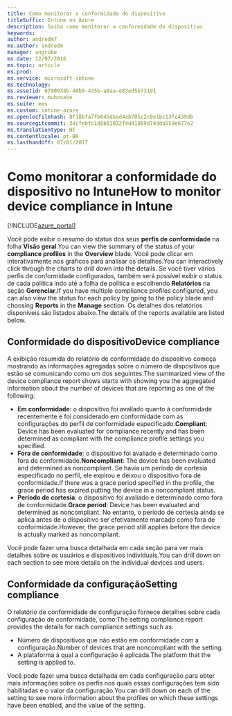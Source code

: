 ```yaml
---
title: Como monitorar a conformidade do dispositivo
titleSuffix: Intune on Azure
description: Saiba como monitorar a conformidade do dispositivo.
keywords: 
author: andredm7
ms.author: andredm
manager: angrobe
ms.date: 12/07/2016
ms.topic: article
ms.prod: 
ms.service: microsoft-intune
ms.technology: 
ms.assetid: 0790934b-48b9-435b-a8aa-e83ed5b73191
ms.reviewer: muhosabe
ms.suite: ems
ms.custom: intune-azure
ms.openlocfilehash: 8f18bfa7fb045dbad4ab785c2c8e1bc13fc439db
ms.sourcegitcommit: 34cfebfc1d8b81032f4d41869d74dda559e677e2
ms.translationtype: HT
ms.contentlocale: pt-BR
ms.lasthandoff: 07/01/2017
---
```

# <span data-ttu-id="1d5b6-103">Como monitorar a conformidade do dispositivo no Intune</span><span class="sxs-lookup"><span data-stu-id="1d5b6-103">How to monitor device compliance in Intune</span></span>
<a id="how-to-monitor-device-compliance-in-intune" class="xliff"></a>

[!INCLUDE[azure_portal](./includes/azure_portal.md)]

<span data-ttu-id="1d5b6-104">Você pode exibir o resumo do status dos seus **perfis de conformidade** na folha **Visão geral**.</span><span class="sxs-lookup"><span data-stu-id="1d5b6-104">You can view the summary of the status of your **compliance profiles** in the **Overview** blade.</span></span>
<span data-ttu-id="1d5b6-105">Você pode clicar em interativamente nos gráficos para analisar os detalhes.</span><span class="sxs-lookup"><span data-stu-id="1d5b6-105">You can interactively click through the charts to drill down into the details.</span></span> <span data-ttu-id="1d5b6-106">Se você tiver vários perfis de conformidade configurados, também será possível exibir o status de cada política indo até a folha de política e escolhendo **Relatórios** na seção **Gerenciar**.</span><span class="sxs-lookup"><span data-stu-id="1d5b6-106">If you have multiple compliance profiles configured, you can also view the status for each policy by going to the policy blade and choosing **Reports** in the **Manage** section.</span></span>  <span data-ttu-id="1d5b6-107">Os detalhes dos relatórios disponíveis são listados abaixo.</span><span class="sxs-lookup"><span data-stu-id="1d5b6-107">The details of the reports available are listed below.</span></span>

##  <span data-ttu-id="1d5b6-108">Conformidade do dispositivo</span><span class="sxs-lookup"><span data-stu-id="1d5b6-108">Device compliance</span></span>
<a id="device-compliance" class="xliff"></a>

<span data-ttu-id="1d5b6-109">A exibição resumida do relatório de conformidade do dispositivo começa mostrando as informações agregadas sobre o número de dispositivos que estão se comunicando como um dos seguintes:</span><span class="sxs-lookup"><span data-stu-id="1d5b6-109">The summarized view of the device compliance report shows starts with showing you the aggregated information about the number of devices that are reporting as one of the following:</span></span>

- <span data-ttu-id="1d5b6-110">**Em conformidade**: o dispositivo foi avaliado quanto à conformidade recentemente e foi considerado em conformidade com as configurações do perfil de conformidade especificado.</span><span class="sxs-lookup"><span data-stu-id="1d5b6-110">**Compliant**: Device has been evaluated for compliance recently and has been determined as compliant with the compliance profile settings you specified.</span></span>
- <span data-ttu-id="1d5b6-111">**Fora de conformidade**: o dispositivo foi avaliado e determinado como fora de conformidade.</span><span class="sxs-lookup"><span data-stu-id="1d5b6-111">**Noncompliant**: The device has been evaluated and determined as noncompliant.</span></span>  <span data-ttu-id="1d5b6-112">Se havia um período de cortesia especificado no perfil, ele expirou e deixou o dispositivo fora de conformidade.</span><span class="sxs-lookup"><span data-stu-id="1d5b6-112">If there was a grace period specified in the profile, the grace period has expired putting the device in a noncompliant status.</span></span>
- <span data-ttu-id="1d5b6-113">**Período de cortesia**: o dispositivo foi avaliado e determinado como fora de conformidade.</span><span class="sxs-lookup"><span data-stu-id="1d5b6-113">**Grace period**: Device has been evaluated and determined as noncompliant.</span></span> <span data-ttu-id="1d5b6-114">No entanto, o período de cortesia ainda se aplica antes de o dispositivo ser efetivamente marcado como fora de conformidade.</span><span class="sxs-lookup"><span data-stu-id="1d5b6-114">However, the grace period still applies before the device is actually marked as noncompliant.</span></span>

<span data-ttu-id="1d5b6-115">Você pode fazer uma busca detalhada em cada seção para ver mais detalhes sobre os usuários e dispositivos individuais.</span><span class="sxs-lookup"><span data-stu-id="1d5b6-115">You can drill down on each section to see more details on the individual devices and users.</span></span>

## <span data-ttu-id="1d5b6-116">Conformidade da configuração</span><span class="sxs-lookup"><span data-stu-id="1d5b6-116">Setting compliance</span></span>
<a id="setting-compliance" class="xliff"></a>

<span data-ttu-id="1d5b6-117">O relatório de conformidade de configuração fornece detalhes sobre cada configuração de conformidade, como:</span><span class="sxs-lookup"><span data-stu-id="1d5b6-117">The setting compliance report provides the details for each compliance settings such as:</span></span>

- <span data-ttu-id="1d5b6-118">Número de dispositivos que não estão em conformidade com a configuração.</span><span class="sxs-lookup"><span data-stu-id="1d5b6-118">Number of devices that are noncompliant with the setting.</span></span>
- <span data-ttu-id="1d5b6-119">A plataforma à qual a configuração é aplicada.</span><span class="sxs-lookup"><span data-stu-id="1d5b6-119">The platform that the setting is applied to.</span></span>

<span data-ttu-id="1d5b6-120">Você pode fazer uma busca detalhada em cada configuração para obter mais informações sobre os perfis nos quais essas configurações tem sido habilitadas e o valor da configuração.</span><span class="sxs-lookup"><span data-stu-id="1d5b6-120">You can drill down on each of the setting to see more information about the profiles on which these settings have been enabled, and the value of the setting.</span></span>
